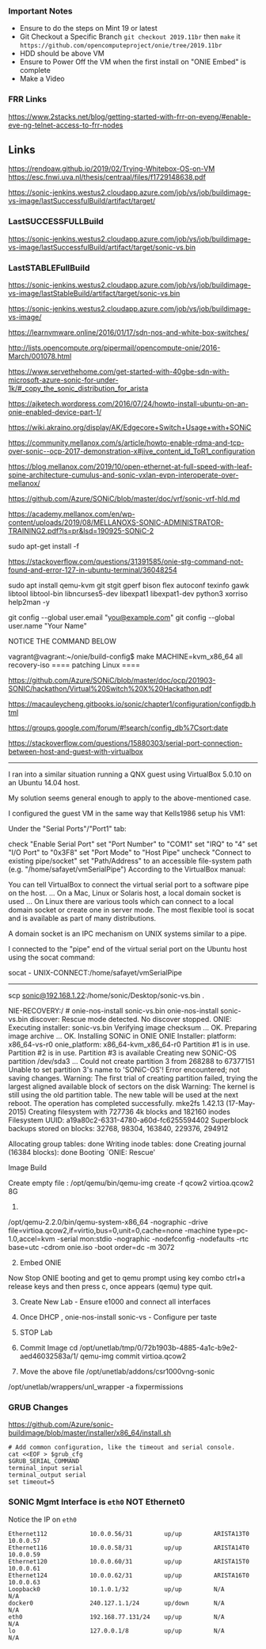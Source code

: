 

### Important Notes

- Ensure to do the steps on Mint 19 or latest
- Git Checkout a Specific Branch `git checkout 2019.11br` then `make` it `https://github.com/opencomputeproject/onie/tree/2019.11br`
- HDD should be above VM
- Ensure to Power Off the VM when the first install on "ONIE Embed" is complete
- Make a Video

### FRR Links

https://www.2stacks.net/blog/getting-started-with-frr-on-eveng/#enable-eve-ng-telnet-access-to-frr-nodes


## Links

https://rendoaw.github.io/2019/02/Trying-Whitebox-OS-on-VM
https://esc.fnwi.uva.nl/thesis/centraal/files/f1729148638.pdf


https://sonic-jenkins.westus2.cloudapp.azure.com/job/vs/job/buildimage-vs-image/lastSuccessfulBuild/artifact/target/

### LastSUCCESSFULLBuild
https://sonic-jenkins.westus2.cloudapp.azure.com/job/vs/job/buildimage-vs-image/lastSuccessfulBuild/artifact/target/sonic-vs.bin

### LastSTABLEFullBuild
https://sonic-jenkins.westus2.cloudapp.azure.com/job/vs/job/buildimage-vs-image/lastStableBuild/artifact/target/sonic-vs.bin



https://sonic-jenkins.westus2.cloudapp.azure.com/job/vs/job/buildimage-vs-image/

https://learnvmware.online/2016/01/17/sdn-nos-and-white-box-switches/

http://lists.opencompute.org/pipermail/opencompute-onie/2016-March/001078.html

https://www.servethehome.com/get-started-with-40gbe-sdn-with-microsoft-azure-sonic-for-under-1k/#_copy_the_sonic_distribution_for_arista

https://ajketech.wordpress.com/2016/07/24/howto-install-ubuntu-on-an-onie-enabled-device-part-1/

https://wiki.akraino.org/display/AK/Edgecore+Switch+Usage+with+SONiC

https://community.mellanox.com/s/article/howto-enable-rdma-and-tcp-over-sonic--ocp-2017-demonstration-x#jive_content_id_ToR1_configuration

https://blog.mellanox.com/2019/10/open-ethernet-at-full-speed-with-leaf-spine-architecture-cumulus-and-sonic-vxlan-evpn-interoperate-over-mellanox/

https://github.com/Azure/SONiC/blob/master/doc/vrf/sonic-vrf-hld.md

https://academy.mellanox.com/en/wp-content/uploads/2019/08/MELLANOXS-SONIC-ADMINISTRATOR-TRAINING2.pdf?ls=pr&lsd=190925-SONiC-2

sudo apt-get install -f

https://stackoverflow.com/questions/31391585/onie-stg-command-not-found-and-error-127-in-ubuntu-terminal/36048254

sudo apt install qemu-kvm git stgit gperf bison flex autoconf texinfo gawk libtool libtool-bin libncurses5-dev libexpat1 libexpat1-dev python3 xorriso help2man -y



git config --global user.email "you@example.com"
git config --global user.name "Your Name"


NOTICE THE COMMAND BELOW

vagrant@vagrant:~/onie/build-config$ make MACHINE=kvm_x86_64 all recovery-iso
==== patching  Linux ====

https://github.com/Azure/SONiC/blob/master/doc/ocp/201903-SONIC/hackathon/Virtual%20Switch%20X%20Hackathon.pdf

https://macauleycheng.gitbooks.io/sonic/chapter1/configuration/configdb.html

https://groups.google.com/forum/#!search/config_db%7Csort:date

https://stackoverflow.com/questions/15880303/serial-port-connection-between-host-and-guest-with-virtualbox


----

I ran into a similar situation running a QNX guest using VirtualBox 5.0.10 on an Ubuntu 14.04 host.

My solution seems general enough to apply to the above-mentioned case.

I configured the guest VM in the same way that Kells1986 setup his VM1:

Under the "Serial Ports"/"Port1" tab:

check "Enable Serial Port"
set "Port Number" to "COM1"
set "IRQ" to "4"
set "I/O Port" to "0x3F8"
set "Port Mode" to "Host Pipe"
uncheck "Connect to existing pipe/socket"
set "Path/Address" to an accessible file-system path (e.g. "/home/safayet/vmSerialPipe")
According to the VirtualBox manual:

You can tell VirtualBox to connect the virtual serial port to a software pipe on the host. ... On a Mac, Linux or Solaris host, a local domain socket is used ... On Linux there are various tools which can connect to a local domain socket or create one in server mode. The most flexible tool is socat and is available as part of many distributions.

A domain socket is an IPC mechanism on UNIX systems similar to a pipe.

I connected to the "pipe" end of the virtual serial port on the Ubuntu host using the socat command:

socat - UNIX-CONNECT:/home/safayet/vmSerialPipe

---

scp sonic@192.168.1.22:/home/sonic/Desktop/sonic-vs.bin .




NIE-RECOVERY:/ # onie-nos-install sonic-vs.bin
onie-nos-install sonic-vs.bin
discover: Rescue mode detected. No discover stopped.
ONIE: Executing installer: sonic-vs.bin
Verifying image checksum ... OK.
Preparing image archive ... OK.
Installing SONiC in ONIE
ONIE Installer: platform: x86_64-vs-r0
onie_platform: x86_64-kvm_x86_64-r0
Partition #1 is in use.
Partition #2 is in use.
Partition #3 is available
Creating new SONiC-OS partition /dev/sda3 ...
Could not create partition 3 from 268288 to 67377151
Unable to set partition 3's name to 'SONiC-OS'!
Error encountered; not saving changes.
Warning: The first trial of creating partition failed, trying the largest aligned available block of sectors on the disk
Warning: The kernel is still using the old partition table.
The new table will be used at the next reboot.
The operation has completed successfully.
mke2fs 1.42.13 (17-May-2015)
Creating filesystem with 727736 4k blocks and 182160 inodes
Filesystem UUID: a19a80c2-6331-4780-a60d-fc6255594402
Superblock backups stored on blocks:
	32768, 98304, 163840, 229376, 294912

Allocating group tables: done
Writing inode tables: done
Creating journal (16384 blocks): done
  Booting `ONIE: Rescue'



Image Build

Create empty file :  /opt/qemu/bin/qemu-img create -f qcow2  virtioa.qcow2 8G

1.
/opt/qemu-2.2.0/bin/qemu-system-x86_64 -nographic -drive file=virtioa.qcow2,if=virtio,bus=0,unit=0,cache=none -machine type=pc-1.0,accel=kvm -serial mon:stdio -nographic -nodefconfig -nodefaults -rtc base=utc -cdrom onie.iso -boot order=dc -m 3072

2. Embed ONIE

Now Stop ONIE booting and get to qemu prompt using key combo ctrl+a release keys and then press c, once appears (qemu) type quit.

3. Create New Lab - Ensure e1000 and connect all interfaces
4. Once DHCP , onie-nos-install sonic-vs - Configure per taste

5. STOP Lab
6. Commit Image
cd /opt/unetlab/tmp/0/72b1903b-4885-4a1c-b9e2-aed46032583a/1/
qemu-img commit virtioa.qcow2

7. Move the above file /opt/unetlab/addons/csr1000vng-sonic

/opt/unetlab/wrappers/unl_wrapper -a fixpermissions




### GRUB Changes

https://github.com/Azure/sonic-buildimage/blob/master/installer/x86_64/install.sh

```
# Add common configuration, like the timeout and serial console.
cat <<EOF > $grub_cfg
$GRUB_SERIAL_COMMAND
terminal_input serial
terminal_output serial
set timeout=5
```
### SONIC Mgmt Interface is `eth0` NOT Ethernet0

Notice the IP on `eth0`

```
Ethernet112            10.0.0.56/31         up/up         ARISTA13T0      10.0.0.57
Ethernet116            10.0.0.58/31         up/up         ARISTA14T0      10.0.0.59
Ethernet120            10.0.0.60/31         up/up         ARISTA15T0      10.0.0.61
Ethernet124            10.0.0.62/31         up/up         ARISTA16T0      10.0.0.63
Loopback0              10.1.0.1/32          up/up         N/A             N/A
docker0                240.127.1.1/24       up/down       N/A             N/A
eth0                   192.168.77.131/24    up/up         N/A             N/A
lo                     127.0.0.1/8          up/up         N/A             N/A
```
